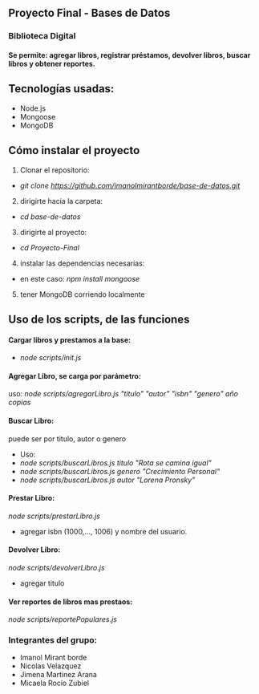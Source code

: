 ## Proyecto Final - Bases de Datos

### Biblioteca Digital

#### Se permite: agregar libros, registrar préstamos, devolver libros, buscar libros y obtener reportes.

## Tecnologías usadas:

- Node.js
- Mongoose
- MongoDB

## Cómo instalar el proyecto

1. Clonar el repositorio:

- _git clone https://github.com/imanolmirantborde/base-de-datos.git_

2. dirigirte hacia la carpeta:

- _cd base-de-datos_

3. dirigirte al proyecto:

- _cd Proyecto-Final_

4. instalar las dependencias necesarias:

- en este caso: _npm install mongoose_

5. tener MongoDB corriendo localmente

## Uso de los scripts, de las funciones

#### Cargar libros y prestamos a la base:

- _node scripts/init.js_

#### Agregar Libro, se carga por parámetro:

uso:
_node scripts/agregarLibro.js "titulo" "autor" "isbn" "genero" año copias_

#### Buscar Libro:

puede ser por titulo, autor o genero

- Uso:
- _node scripts/buscarLibros.js titulo "Rota se camina igual"_
- _node scripts/buscarLibros.js genero "Crecimiento Personal"_
- _node scripts/buscarLibros.js autor "Lorena Pronsky"_

#### Prestar Libro:

_node scripts/prestarLibro.js_

- agregar isbn (1000,..., 1006) y nombre del usuario.

#### Devolver Libro:

_node scripts/devolverLibro.js_

- agregar titulo

#### Ver reportes de libros mas prestaos:

_node scripts/reportePopulares.js_

### Integrantes del grupo:

- Imanol Mirant borde
- Nicolas Velazquez
- Jimena Martinez Arana
- Micaela Rocío Zubiel
